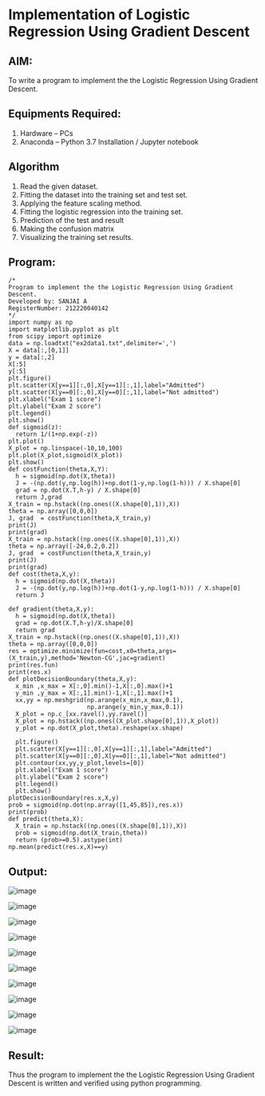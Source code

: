 # Implementation of Logistic Regression Using Gradient Descent

## AIM:
To write a program to implement the the Logistic Regression Using Gradient Descent.

## Equipments Required:
1. Hardware – PCs
2. Anaconda – Python 3.7 Installation / Jupyter notebook

## Algorithm
1. Read the given dataset.
2. Fitting the dataset into the training set and test set.
3. Applying the feature scaling method.
4. Fitting the logistic regression into the training set.
5. Prediction of the test and result
6. Making the confusion matrix
7. Visualizing the training set results.

## Program:
```
/*
Program to implement the the Logistic Regression Using Gradient Descent.
Developed by: SANJAI A
RegisterNumber: 212220040142 
*/
import numpy as np
import matplotlib.pyplot as plt
from scipy import optimize
data = np.loadtxt("ex2data1.txt",delimiter=',')
X = data[:,[0,1]]
y = data[:,2]
X[:5]
y[:5]
plt.figure()
plt.scatter(X[y==1][:,0],X[y==1][:,1],label="Admitted")
plt.scatter(X[y==0][:,0],X[y==0][:,1],label="Not admitted")
plt.xlabel("Exam 1 score")
plt.ylabel("Exam 2 score")
plt.legend()
plt.show()
def sigmoid(z):
  return 1/(1+np.exp(-z))
plt.plot()
X_plot = np.linspace(-10,10,100)
plt.plot(X_plot,sigmoid(X_plot))
plt.show()
def costFunction(theta,X,Y):
  h = sigmoid(np.dot(X,theta))
  J = -(np.dot(y,np.log(h))+np.dot(1-y,np.log(1-h))) / X.shape[0]
  grad = np.dot(X.T,h-y) / X.shape[0]
  return J,grad
X_train = np.hstack((np.ones((X.shape[0],1)),X))
theta = np.array([0,0,0])
J, grad  = costFunction(theta,X_train,y)
print(J)
print(grad)
X_train = np.hstack((np.ones((X.shape[0],1)),X))
theta = np.array([-24,0.2,0.2])
J, grad  = costFunction(theta,X_train,y)
print(J)
print(grad)
def cost(theta,X,y):
  h = sigmoid(np.dot(X,theta))
  J = -(np.dot(y,np.log(h))+np.dot(1-y,np.log(1-h))) / X.shape[0]
  return J

def gradient(theta,X,y):
  h = sigmoid(np.dot(X,theta))
  grad = np.dot(X.T,h-y)/X.shape[0]
  return grad
X_train = np.hstack((np.ones((X.shape[0],1)),X))
theta = np.array([0,0,0])
res = optimize.minimize(fun=cost,x0=theta,args=(X_train,y),method='Newton-CG',jac=gradient)
print(res.fun)
print(res.x)
def plotDecisionBoundary(theta,X,y):
  x_min ,x_max = X[:,0].min()-1,X[:,0].max()+1
  y_min ,y_max = X[:,1].min()-1,X[:,1].max()+1
  xx,yy = np.meshgrid(np.arange(x_min,x_max,0.1),
                      np.arange(y_min,y_max,0.1))
  X_plot = np.c_[xx.ravel(),yy.ravel()]
  X_plot = np.hstack((np.ones((X_plot.shape[0],1)),X_plot))
  y_plot = np.dot(X_plot,theta).reshape(xx.shape)

  plt.figure()
  plt.scatter(X[y==1][:,0],X[y==1][:,1],label="Admitted")
  plt.scatter(X[y==0][:,0],X[y==0][:,1],label="Not admitted")
  plt.contour(xx,yy,y_plot,levels=[0])
  plt.xlabel("Exam 1 score")
  plt.ylabel("Exam 2 score")
  plt.legend()
  plt.show()
plotDecisionBoundary(res.x,X,y)
prob = sigmoid(np.dot(np.array([1,45,85]),res.x))
print(prob)
def predict(theta,X):
  X_train = np.hstack((np.ones((X.shape[0],1)),X))
  prob = sigmoid(np.dot(X_train,theta))
  return (prob>=0.5).astype(int)
np.mean(predict(res.x,X)==y)
```

## Output:
![image](https://user-images.githubusercontent.com/95969295/204102563-24b196d9-bd9a-4edb-8c6a-17ee02ce0d62.png)

![image](https://user-images.githubusercontent.com/95969295/204102575-9bde1e87-cf8d-4082-a296-774a1cd071cd.png)

![image](https://user-images.githubusercontent.com/95969295/204102588-8bdea145-b91a-4f40-a7dc-c7d7fecc3af0.png)

![image](https://user-images.githubusercontent.com/95969295/204102602-cb7de79b-290c-4f2b-a384-5afcdc239b5a.png)

![image](https://user-images.githubusercontent.com/95969295/204102626-089d7c8d-45e0-4114-b27b-514f513a1816.png)

![image](https://user-images.githubusercontent.com/95969295/204102644-8f535f3d-cc5b-4aec-b69e-8165434860f3.png)

![image](https://user-images.githubusercontent.com/95969295/204102656-6fb7e94d-407d-408f-bba6-9627129aa3c5.png)

![image](https://user-images.githubusercontent.com/95969295/204102689-978f4f73-bd5e-42a4-ba60-39945715e6d5.png)

![image](https://user-images.githubusercontent.com/95969295/204102693-e2c4d9a1-2936-442e-9429-5e9ab83becc8.png)

![image](https://user-images.githubusercontent.com/95969295/204102698-d00bc66f-c7c1-4d49-a246-45508620c944.png)




## Result:
Thus the program to implement the the Logistic Regression Using Gradient Descent is written and verified using python programming.

